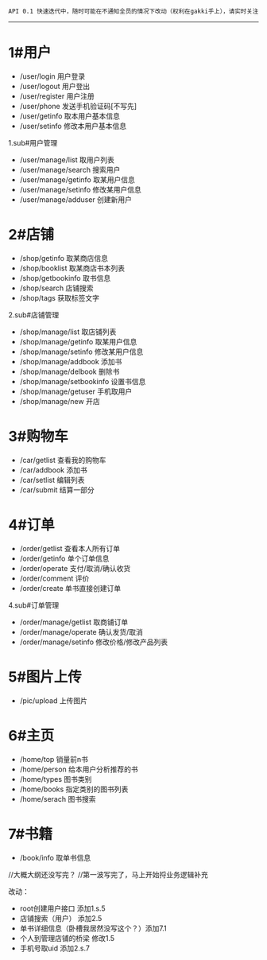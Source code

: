     API 0.1 快速迭代中，随时可能在不通知全员的情况下改动（权利在gakki手上），请实时关注

---
# 1#用户
* /user/login 用户登录
* /user/logout 用户登出
* /user/register 用户注册
* /user/phone 发送手机验证码[不写先]
* /user/getinfo 取本用户基本信息
* /user/setinfo 修改本用户基本信息

1.sub#用户管理
* /user/manage/list 取用户列表
* /user/manage/search 搜索用户
* /user/manage/getinfo 取某用户信息
* /user/manage/setinfo 修改某用户信息
* /user/manage/adduser 创建新用户

# 2#店铺
* /shop/getinfo 取某商店信息
* /shop/booklist 取某商店书本列表
* /shop/getbookinfo 取书信息
* /shop/search 店铺搜索
* /shop/tags 获取标签文字

2.sub#店铺管理
* /shop/manage/list 取店铺列表
* /shop/manage/getinfo 取某用户信息
* /shop/manage/setinfo 修改某用户信息
* /shop/manage/addbook 添加书
* /shop/manage/delbook 删除书
* /shop/manage/setbookinfo 设置书信息
* /shop/manage/getuser 手机取用户
* /shop/manage/new 开店

# 3#购物车
* /car/getlist 查看我的购物车
* /car/addbook 添加书
* /car/setlist 编辑列表
* /car/submit 结算一部分

# 4#订单
* /order/getlist 查看本人所有订单
* /order/getinfo 单个订单信息
* /order/operate 支付/取消/确认收货
* /order/comment 评价
* /order/create 单书直接创建订单

4.sub#订单管理
* /order/manage/getlist 取商铺订单
* /order/manage/operate 确认发货/取消
* /order/manage/setinfo 修改价格/修改产品列表

# 5#图片上传
* /pic/upload 上传图片

# 6#主页
* /home/top 销量前n书
* /home/person 给本用户分析推荐的书
* /home/types 图书类别
* /home/books 指定类别的图书列表
* /home/serach 图书搜索

# 7#书籍
* /book/info 取单书信息

//大概大纲还没写完？
//第一波写完了，马上开始捋业务逻辑补充

改动：
+ root创建用户接口  添加1.s.5
+ 店铺搜索（用户） 添加2.5
+ 单书详细信息（卧槽我居然没写这个？）添加7.1
+ 个人到管理店铺的桥梁 修改1.5
+ 手机号取uid 添加2.s.7
